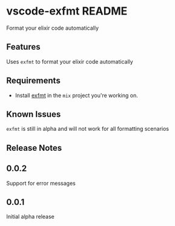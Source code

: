 # vscode-exfmt README

Format your elixir code automatically

## Features

Uses `exfmt` to format your elixir code automatically

## Requirements

* Install [exfmt](https://github.com/lpil/exfmt) in the `mix` project you're working on.


## Known Issues

`exfmt` is still in alpha and will not work for all formatting scenarios

## Release Notes


## 0.0.2

Support for error messages
## 0.0.1

Initial alpha release